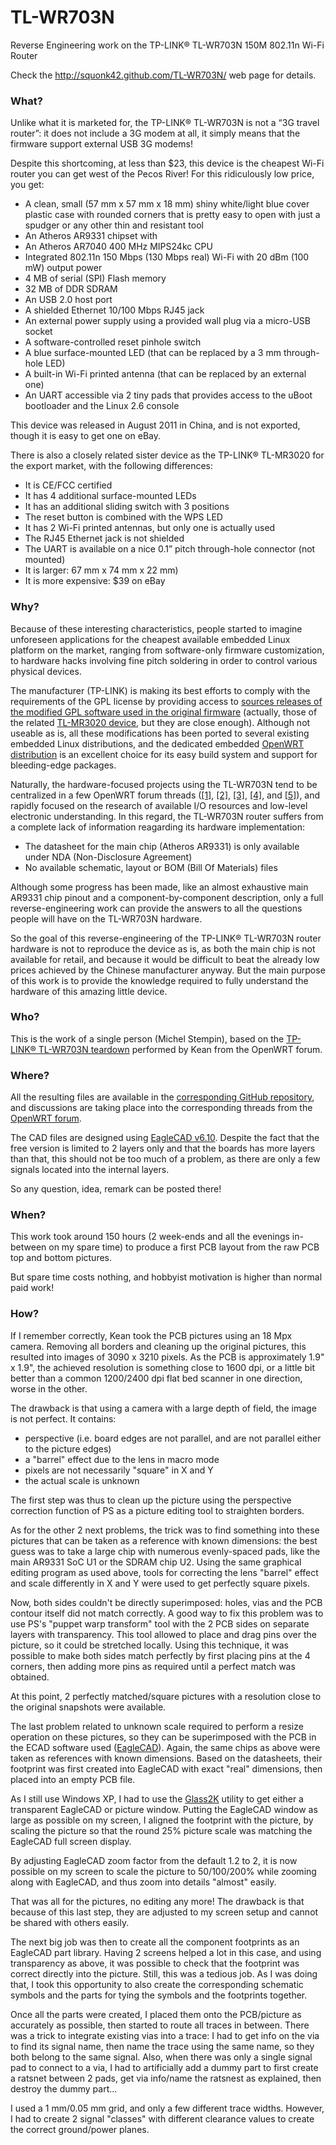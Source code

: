 TL-WR703N
=========

Reverse Engineering work on the TP-LINK® TL-WR703N 150M 802.11n Wi-Fi Router

Check the http://squonk42.github.com/TL-WR703N/ web page for details.

### What?
Unlike what it is marketed for, the TP-LINK® TL-WR703N is not a “3G travel router”: it does not include a 3G modem at all, it simply means that the firmware support external USB 3G modems!

Despite this shortcoming, at less than $23, this device is the cheapest Wi-Fi router you can get west of the Pecos River! For this ridiculously low price, you get:

* A clean, small (57 mm x 57 mm x 18 mm) shiny white/light blue cover plastic case with rounded corners that is pretty easy to open with just a spudger or any other thin and resistant tool
* An Atheros AR9331 chipset with
 * An Atheros AR7040 400 MHz MIPS24kc CPU
 * Integrated 802.11n 150 Mbps (130 Mbps real) Wi-Fi with 20 dBm (100 mW) output power
* 4 MB of serial (SPI) Flash memory
* 32 MB of DDR SDRAM
* An USB 2.0 host port
* A shielded Ethernet 10/100 Mbps RJ45 jack
* An external power supply using a provided wall plug via a micro-USB socket
* A software-controlled reset pinhole switch
* A blue surface-mounted LED (that can be replaced by a 3 mm through-hole LED)
* A built-in Wi-Fi printed antenna (that can be replaced by an external one)
* An UART accessible via 2 tiny pads that provides access to the uBoot bootloader and the Linux 2.6 console

This device was released in August 2011 in China, and is not exported, though it is easy to get one on eBay.

There is also a closely related sister device as the TP-LINK® TL-MR3020 for the export market, with the following differences:

* It is CE/FCC certified
* It has 4 additional surface-mounted LEDs
* It has an additional sliding switch with 3 positions
* The reset button is combined with the WPS LED
* It has 2 Wi-Fi printed antennas, but only one is actually used
* The RJ45 Ethernet jack is not shielded
* The UART is available on a nice 0.1” pitch through-hole connector (not mounted)
* It is larger: 67 mm x 74 mm x 22 mm)
* It is more expensive: $39 on eBay

### Why?
Because of these interesting characteristics, people started to imagine unforeseen applications for the cheapest available embedded Linux platform on the market, ranging from software-only firmware customization, to hardware hacks involving fine pitch soldering in order to control various physical devices.

The manufacturer (TP-LINK) is making its best efforts to comply with the requirements of the GPL license by providing access to [sources releases of the modified GPL software used in the original firmware](http://www.tp-link.com/en/support/gpl/) (actually, those of the related [TL-MR3020 device](http://www.tp-link.com/en/support/gpl/?categoryid=547), but they are close enough). Although not useable as is, all these modifications has been ported to several existing embedded Linux distributions, and the dedicated embedded [OpenWRT distribution](https://openwrt.org/) is an excellent choice for its easy build system and support for bleeding-edge packages.

Naturally, the hardware-focused projects using the TL-WR703N tend to be centralized in a few OpenWRT forum threads ([[1]](https://forum.openwrt.org/viewtopic.php?id=36471), [[2]](https://forum.openwrt.org/viewtopic.php?id=38994), [[3]](https://forum.openwrt.org/viewtopic.php?id=39567), [[4]](https://forum.openwrt.org/viewtopic.php?id=34437), and [[5]](https://forum.openwrt.org/viewtopic.php?id=31729)), and rapidly focused on the research of available I/O resources and low-level electronic understanding. In this regard, the TL-WR703N router suffers from a complete lack of information reagarding its hardware implementation:

* The datasheet for the main chip (Atheros AR9331) is only available under NDA (Non-Disclosure Agreement)
* No available schematic, layout or BOM (Bill Of Materials) files

Although some progress has been made, like an almost exhaustive main AR9331 chip pinout and a component-by-component description, only a full reverse-engineering work can provide the answers to all the questions people will have on the TL-WR703N hardware.

So the goal of this reverse-engineering of the TP-LINK® TL-WR703N router hardware is not to reproduce the device as is, as both the main chip is not available for retail, and because it would be difficult to beat the already low prices achieved by the Chinese manufacturer anyway. But the main purpose of this work is to provide the knowledge required to fully understand the hardware of this amazing little device.

### Who?
This is the work of a single person (Michel Stempin), based on the [TP-LINK® TL-WR703N teardown](http://www.kean.com.au/oshw/WR703N/teardown/) performed by Kean from the OpenWRT forum.

### Where?
All the resulting files are available in the [corresponding GitHub repository](https://github.com/Squonk42/TL-WR703N), and discussions are taking place into the corresponding threads from the [OpenWRT forum](https://forum.openwrt.org/).

The CAD files are designed using [EagleCAD v6.10](http://www.cadsoftusa.com/eagle-pcb-design-software/?language=en). Despite the fact that the free version is limited to 2 layers only and that the boards has more layers than that, this should not be too much of a problem, as there are only a few signals located into the internal layers.

So any question, idea, remark can be posted there!

### When?
This work took around 150 hours (2 week-ends and all the evenings in-between on my spare time) to produce a first PCB layout from the raw PCB top and bottom pictures.

But spare time costs nothing, and hobbyist motivation is higher than normal paid work!

### How?
If I remember correctly, Kean took the PCB pictures using an 18 Mpx camera. Removing all borders and cleaning up the original pictures, this resulted into images of 3090 x 3210 pixels. As the PCB is approximately 1.9" x 1.9", the achieved resolution is something close to 1600 dpi, or a little bit better than a common 1200/2400 dpi flat bed scanner in one direction, worse in the other.

The drawback is that using a camera with a large depth of field, the image is not perfect. It contains:
* perspective (i.e. board edges are not parallel, and are not parallel either to the picture edges)
* a "barrel" effect due to the lens in macro mode
* pixels are not necessarily "square" in X and Y
* the actual scale is unknown

The first step was thus to clean up the picture using the perspective correction function of PS as a picture editing tool to straighten borders.

As for the other 2 next problems, the trick was to find something into these pictures that can be taken as a reference with known dimensions: the best guess was to take a large chip with numerous evenly-spaced pads, like the main AR9331 SoC U1 or the SDRAM chip U2. Using the same graphical editing program as used above, tools for correcting the lens "barrel" effect and scale differently in X and Y were used to get perfectly square pixels.

Now, both sides couldn't be directly superimposed: holes, vias and the PCB contour itself did not match correctly. A good way to fix this problem was to use PS's "puppet warp transform" tool with the 2 PCB sides on separate layers with transparency. This tool allowed to place and drag pins over the picture, so it could be stretched locally. Using this technique, it was possible to make both sides match perfectly by first placing pins at the 4 corners, then adding more pins as required until a perfect match was obtained.

At this point, 2 perfectly matched/square pictures with a resolution close to the original snapshots were available.

The last problem related to unknown scale required to perform a resize operation on these pictures, so they can be superimposed with the PCB in the ECAD software used ([EagleCAD](http://www.cadsoftusa.com/eagle-pcb-design-software/?language=en)). Again, the same chips as above were taken as references with known dimensions. Based on the datasheets, their footprint was first created into EagleCAD with exact "real" dimensions, then placed into an empty PCB file.

As I still use Windows XP, I had to use the [Glass2K](http://chime.tv/products/glass2k.shtml) utility to get either a transparent EagleCAD or picture window. Putting the EagleCAD window as large as possible on my screen, I aligned the footprint with the picture, by scaling the picture so that the round 25% picture scale was matching the EagleCAD full screen display.

By adjusting EagleCAD zoom factor from the default 1.2 to 2, it is now possible on my screen to scale the picture to 50/100/200% while zooming along with EagleCAD, and thus zoom into details "almost" easily.

That was all for the pictures, no editing any more! The drawback is that because of this last step, they are adjusted to my screen setup and cannot be shared with others easily.

The next big job was then to create all the component footprints as an EagleCAD part library. Having 2 screens helped a lot in this case, and using transparency as above, it was possible to check that the footprint was correct directly into the picture. Still, this was a tedious job. As I was doing that, I took this opportunity to also create the corresponding schematic symbols and the parts for tying the symbols and the footprints together.

Once all the parts were created, I placed them onto the PCB/picture as accurately as possible, then started to route all traces in between. There was a trick to integrate existing vias into a trace: I had to get info on the via to find its signal name, then name the trace using the same name, so they both belong to the same signal. Also, when there was only a single signal pad to connect to a via, I had to artificially add a dummy part to first create a ratsnet between 2 pads, get via info/name the ratsnest as explained, then destroy the dummy part...

I used a 1 mm/0.05 mm grid, and only a few different trace widths. However, I had to create 2 signal "classes" with different clearance values to create the correct ground/power planes.

